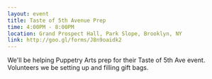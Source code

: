 ```yaml
---
layout: event
title: Taste of 5th Avenue Prep
time: 4:00PM - 8:00PM
location: Grand Prospect Hall, Park Slope, Brooklyn, NY
link: http://goo.gl/forms/J8n9oaidk2
---
```

We'll be helping Puppetry Arts prep for their Taste of 5th Ave event. Volunteers we be setting up and filling gift bags. 